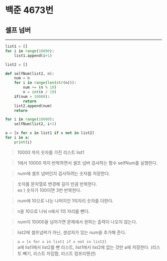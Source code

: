 # 백준 4673번

## 셀프 넘버

---

```python
list1 = []
for i in range(10000):
    list1.append(i+1)

list2 = []

def selfNum(list2, n):
    num = n
    for i in range(len(str(n))):
        num += (n % 10)
        n = int(n / 10)
    if(num > 10000):
        return
    list2.append(num)
    return

for i in range(10000):
    selfNum(list2, i+1)

a = [x for x in list1 if x not in list2]
for i in a:
    print(i)
```

> 10000 까지 숫자를 가진 리스트 list1

> 1에서 10000 까지 반복하면서 셀프 넘버 검사하는 함수 selfNum를 실행한다.

> num에 셀프 넘버인지 검사하려는 숫자를 저장한다.

> 숫자를 문자열로 변경해 길이 만큼 반복한다.  
> ex ) 숫자가 100이면 3번 반복한다.

> num에 10으로 나눈 나머지인 1의자리 숫자를 더한다.

> n을 10으로 나눠 n에서 1의 자리를 뺀다.

> num이 10000을 넘어가면 문제에서 원하는 출력이 나오지 않는다.

> list2에 셀프넘버가 아닌, 생성자가 있는 num을 추가해 준다.

> `a = [x for x in list1 if x not in list2]`  
> a에 list1에서 list2를 뺀 리스트, list1에서 list2에 없는 것만 a에 저장한다. (리스트 빼기, 리스트 차집합, 리스트 컴프리헨션)
